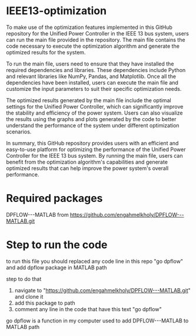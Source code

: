 # IEEE13-optimization
To make use of the optimization features implemented in this GitHub repository for the Unified Power Controller in the IEEE 13 bus system, users can run the main file provided in the repository. The main file contains the code necessary to execute the optimization algorithm and generate the optimized results for the system.

To run the main file, users need to ensure that they have installed the required dependencies and libraries. These dependencies include Python and relevant libraries like NumPy, Pandas, and Matplotlib. Once all the dependencies have been installed, users can execute the main file and customize the input parameters to suit their specific optimization needs.

The optimized results generated by the main file include the optimal settings for the Unified Power Controller, which can significantly improve the stability and efficiency of the power system. Users can also visualize the results using the graphs and plots generated by the code to better understand the performance of the system under different optimization scenarios.

In summary, this GitHub repository provides users with an efficient and easy-to-use platform for optimizing the performance of the Unified Power Controller for the IEEE 13 bus system. By running the main file, users can benefit from the optimization algorithm's capabilities and generate optimized results that can help improve the power system's overall performance.



# Required packages
DPFLOW---MATLAB from https://github.com/engahmelkholy/DPFLOW---MATLAB.git



# Step to run the code
to run this file you should replaced any code line in this repo "go dpflow" and add dpflow package in MATLAB path

step to do that 

1. navigate to "https://github.com/engahmelkholy/DPFLOW---MATLAB.git" and clone it
2. add this package to path 
3. comment any line in the code that have this text "go dpflow" 

go dpflow is a function in my computer used to add DPFLOW---MATLAB to MATLAB path
